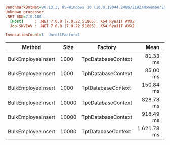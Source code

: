 ``` ini

BenchmarkDotNet=v0.13.3, OS=Windows 10 (10.0.19044.2486/21H2/November2021Update)
Unknown processor
.NET SDK=7.0.100
  [Host]     : .NET 7.0.0 (7.0.22.51805), X64 RyuJIT AVX2
  Job-SKVIAV : .NET 7.0.0 (7.0.22.51805), X64 RyuJIT AVX2

InvocationCount=1  UnrollFactor=1  

```
|             Method |  Size |            Factory |        Mean |    Error |   StdDev |       Gen0 |       Gen1 | Allocated |
|------------------- |------ |------------------- |------------:|---------:|---------:|-----------:|-----------:|----------:|
| BulkEmployeeInsert |  1000 | TpcDatabaseContext |    81.33 ms | 1.056 ms | 0.936 ms |  1000.0000 |          - |  15.49 MB |
| BulkEmployeeInsert |  1000 | TphDatabaseContext |    85.00 ms | 1.072 ms | 1.003 ms |  1000.0000 |          - |  17.13 MB |
| BulkEmployeeInsert |  1000 | TptDatabaseContext |   150.84 ms | 1.278 ms | 1.196 ms |  3000.0000 |          - |  30.76 MB |
| BulkEmployeeInsert | 10000 | TpcDatabaseContext |   828.78 ms | 4.468 ms | 3.961 ms | 17000.0000 |  5000.0000 | 153.14 MB |
| BulkEmployeeInsert | 10000 | TphDatabaseContext |   918.49 ms | 3.091 ms | 2.581 ms | 19000.0000 |  7000.0000 | 170.52 MB |
| BulkEmployeeInsert | 10000 | TptDatabaseContext | 1,621.78 ms | 5.142 ms | 4.558 ms | 35000.0000 | 11000.0000 | 304.71 MB |
